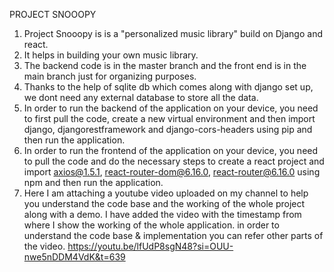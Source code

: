 PROJECT SNOOOPY
1. Project Snooopy is is a "personalized music library" build on Django and react.
2. It helps in building your own music library.
3. The backend code is in the master branch and the front end is in the main branch just for organizing purposes.
4. Thanks to the help of sqlite db which comes along with django set up, we dont need any external database to store all the data.
5. In order to run the backend of the application on your device, you need to first pull the code, create a new virtual environment and then import django, djangorestframework and django-cors-headers using pip and then run the application.
6. In order to run the frontend of the application on your device, you need to pull the code and do the necessary steps to create a react project and import axios@1.5.1, react-router-dom@6.16.0, react-router@6.16.0 using npm and then run the application.
7. Here I am attaching a youtube video uploaded on my channel to help you understand the code base and the working of the whole project along with a demo. I have added the video with the timestamp from where I show the working of the whole application. in order to understand the code base & implementation you can refer other parts of the video.
https://youtu.be/lfUdP8sgN48?si=OUU-nwe5nDDM4VdK&t=639

   
